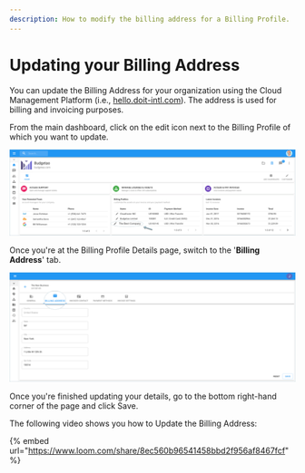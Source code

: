 ```yaml
---
description: How to modify the billing address for a Billing Profile.
---
```


# Updating your Billing Address

You can update the Billing Address for your organization using the Cloud Management Platform \(i.e., [hello.doit-intl.com](https://hello.doit-intl.com/)\). The address is used for billing and invoicing purposes.  

From the main dashboard, click on the edit icon next to the Billing Profile of which you want to update.

![](../.gitbook/assets/update-billing-profile%20%283%29.png)



Once you're at the Billing Profile Details page, switch to the '**Billing Address**' tab.

![](../.gitbook/assets/billing-address.png)

  
Once you're finished updating your details, go to the bottom right-hand corner of the page and click Save.

The following video shows you how to Update the Billing Address:  


{% embed url="https://www.loom.com/share/8ec560b96541458bbd2f956af8467fcf" %}





